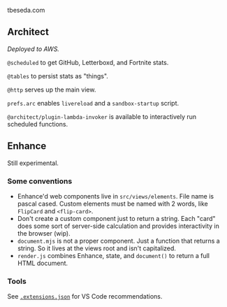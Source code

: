 tbeseda.com

## Architect

_Deployed to AWS._

`@scheduled` to get GitHub, Letterboxd, and Fortnite stats.

`@tables` to persist stats as "things".

`@http` serves up the main view.

`prefs.arc` enables `livereload` and a `sandbox-startup` script.

`@architect/plugin-lambda-invoker` is available to interactively run scheduled functions.

## Enhance

Still experimental.

### Some conventions

- Enhance'd web components live in `src/views/elements`. File name is pascal cased. Custom elements must be named with 2 words, like `FlipCard` and `<flip-card>`.
- Don't create a custom component just to return a string. Each "card" does some sort of server-side calculation and provides interactivity in the browser (wip).
- `document.mjs` is not a proper component. Just a function that returns a string. So it lives at the views root and isn't capitalized.
- `render.js` combines Enhance, state, and `document()` to return a full HTML document.

### Tools

See [`.extensions.json`](./.vscode/extensions.json) for VS Code recommendations.
